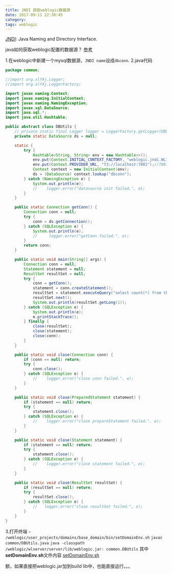 ```yaml
---
title: JNDI 获取weblogic数据源
date: 2017-09-11 22:30:45
category:
tags: weblogic
---
```


[JNDI](https://en.wikipedia.org/wiki/Java_Naming_and_Directory_Interface): Java Naming and Directory Interface.

java如何获取weblogic配置的数据源？
[参考](https://blogs.oracle.com/luzmestre/how-to-connect-to-weblogic-datasource-from-a-java-client)

1.在weblogic中新建一个mysql数据源，`JNDI name`设成`dbconn`.
2.java代码
```java
package common;

//import org.slf4j.Logger;
//import org.slf4j.LoggerFactory;

import javax.naming.Context;
import javax.naming.InitialContext;
import javax.naming.NamingException;
import javax.sql.DataSource;
import java.sql.*;
import java.util.Hashtable;

public abstract class DBUtils {
    // private static final Logger logger = LoggerFactory.getLogger(DBUtils.class);
    private static DataSource ds = null;

    static {
        try {
            Hashtable<String, String> env = new Hashtable<>();
            env.put(Context.INITIAL_CONTEXT_FACTORY, "weblogic.jndi.WLInitialContextFactory");
            env.put(Context.PROVIDER_URL, "t3://localhost:7001");//7001为数据源挂载的server端口
            Context context = new InitialContext(env);
            ds = (DataSource) context.lookup("dbconn");
        } catch (NamingException e) {
            System.out.println(e);
            //    logger.error("datasource init failed.", e);
        }
    }

    public static Connection getConn() {
        Connection conn = null;
        try {
            conn = ds.getConnection();
        } catch (SQLException e) {
            System.out.println(e);
            //     logger.error("getConn failed.", e);
        }
        return conn;
    }

    public static void main(String[] args) {
        Connection conn = null;
        Statement statement = null;
        ResultSet resultSet = null;
        try {
            conn = getConn();
            statement = conn.createStatement();
            resultSet = statement.executeQuery("select count(*) from tbl_user");
            resultSet.next();
            System.out.println(resultSet.getLong(1));
        } catch (SQLException e) {
            System.out.println(e);
            e.printStackTrace();
        } finally {
            close(resultSet);
            close(statement);
            close(conn);
        }
    }

    public static void close(Connection conn) {
        if (conn == null) return;
        try {
            conn.close();
        } catch (SQLException e) {
            //    logger.error("close conn failed.", e);
        }
    }

    public static void close(PreparedStatement statement) {
        if (statement == null) return;
        try {
            statement.close();
        } catch (SQLException e) {
            //    logger.error("close prepareStatement failed.", e);
        }
    }

    public static void close(Statement statement) {
        if (statement == null) return;
        try {
            statement.close();
        } catch (SQLException e) {
            //    logger.error("close statement failed.", e);
        }
    }

    public static void close(ResultSet resultSet) {
        if (resultSet == null) return;
        try {
            resultSet.close();
        } catch (SQLException e) {
            //   logger.error("close resultSet failed.", e);
        }
    }
} 
```
3.打开终端
`~ /weblogic/user_projects/domains/base_domain/bin/setDomainEnv.sh`
`javac  common/DBUtils.java`
`java -classpath /weblogic/wlserver/server/lib/weblogic.jar: common.DBUtils`
其中**setDomainEnv.sh**文件内容
[setDomainEnv.sh](/blog/2017/09/11/JNDI-%E8%8E%B7%E5%8F%96weblogic%E6%95%B0%E6%8D%AE%E6%BA%90/setDomainEnv.sh.txt)

额，如果直接把weblogic.jar加到build lib中，也能直接运行。。。